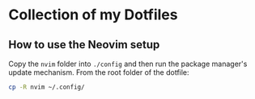 # Collection of my Dotfiles

## How to use the Neovim setup

Copy the `nvim` folder into `./config` and then run the package manager's update mechanism. From the root folder of the dotfile:

```bash
cp -R nvim ~/.config/
```
